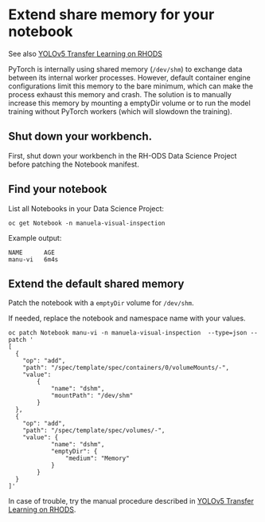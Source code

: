# Extend share memory for your notebook 
See also [YOLOv5 Transfer Learning on RHODS](https://github.com/rh-aiservices-bu/yolov5-transfer-learning#environment-and-prerequisites)


PyTorch is internally using shared memory (`/dev/shm`) to exchange data between its internal worker processes. However, default container engine configurations limit this memory to the bare minimum, which can make the process exhaust this memory and crash. The solution is to manually increase this memory by mounting a emptyDir volume or to run the model training without PyTorch workers (which will slowdown the training).

## Shut down your workbench.
First, shut down your workbench in the RH-ODS Data Science Project before patching the Notebook manifest.


## Find your notebook

List all Notebooks in your Data Science Project:
```
oc get Notebook -n manuela-visual-inspection
```

Example output:
```
NAME      AGE
manu-vi   6m4s
```

## Extend the default shared memory

Patch the notebook with a `emptyDir` volume for `/dev/shm`. 

If needed, replace the notebook and namespace name with your values.

```
oc patch Notebook manu-vi -n manuela-visual-inspection  --type=json --patch '
[
  { 
    "op": "add",
    "path": "/spec/template/spec/containers/0/volumeMounts/-",
    "value": 
        {
            "name": "dshm",
            "mountPath": "/dev/shm"
        }
  },
  { 
    "op": "add",
    "path": "/spec/template/spec/volumes/-",
    "value": {
            "name": "dshm",
            "emptyDir": {
                "medium": "Memory"
            }
        }
  }
]'
```

In case of trouble, try the manual procedure described in  [YOLOv5 Transfer Learning on RHODS](https://github.com/rh-aiservices-bu/yolov5-transfer-learning#environment-and-prerequisites).

